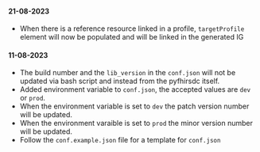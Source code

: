 #### 21-08-2023

- When there is a reference resource linked in a profile, `targetProfile` element will now be populated and will be linked in the generated IG

#### 11-08-2023

- The build number and the `lib_version` in the `conf.json` will not be updated via bash script and instead from the pyfhirsdc itself.
- Added environment variable to `conf.json`, the accepted values are `dev` or `prod`.
- When the environment variable is set to `dev` the patch version number will be updated.
- When the environment varaible is set to `prod` the minor version number will be updated.
- Follow the `conf.example.json` file for a template for `conf.json`